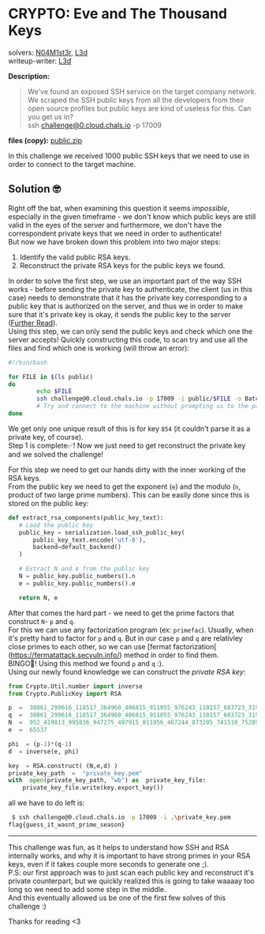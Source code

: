 # CRYPTO: Eve and The Thousand Keys
solvers: [N04M1st3r](https://github.com/N04M1st3r), [L3d](https://github.com/imL3d)  
writeup-writer: [L3d](https://github.com/imL3d)  

**Description:**
> We've found an exposed SSH service on the target company network. We scraped the SSH public keys from all the developers from their open source profiles but public keys are kind of useless for this. Can you get us in?  
> ssh challenge@0.cloud.chals.io -p 17009

**files (copy):** [public.zip](files/public.zip)  

In this challenge we received 1000 public SSH keys that we need to use in order to connect to the target machine.
## Solution 🤓
Right off the bat, when examining this question it seems _impossible_, especially in the given timeframe - we don't know which public keys are still valid in the eyes of the server and furthermore, we don't have the correspondent private keys that we need in order to authenticate!  
But now we have broken down this problem into two major steps:
1. Identify the valid public RSA keys.
2. Reconstruct the private RSA keys for the public keys we found.   

In order to solve the first step, we use an important part of the way SSH works - before sending the private key to authenticate, the client (us in this case) needs to demonstrate that it has the private key corresponding to a public key that is authorized on the server, and thus we in order to make sure that it's private key is okay, it sends the public key to the server ([Further Read](https://security.stackexchange.com/questions/152594/understanding-the-offering-rsa-public-key-step-during-ssh-connection-initializ)).  
Using this step, we can only send the public keys and check which one the server accepts!
Quickly constructing this code, to scan try and use all the files and find which one is working (will throw an error):
```bash
#!/bin/bash

for FILE in $(ls public)
do
        echo $FILE
        ssh challenge@0.cloud.chals.io -p 17009 -i public/$FILE -o BatchMode=yes -o StrictHostKeyChecking=no
        # Try and connect to the machine without prompting us to the password
done
```
We get only one unique result of this is for key  `854` (it couldn't parse it as a private key, of course).  
 Step 1 is complete✅! Now we just need to get reconstruct the private key and we solved the challenge!   
  
 For this step we need to get our hands dirty with the inner working of the RSA keys.   
 From the public key we need to get the exponent (`e`) and the modulo (`n`, product of two large prime numbers). This can be easily done since this is stored on the public key:
 ```python
def extract_rsa_components(public_key_text):
    # Load the public key
    public_key = serialization.load_ssh_public_key(
        public_key_text.encode('utf-8'),
        backend=default_backend()
    )

    # Extract N and e from the public key
    N = public_key.public_numbers().n
    e = public_key.public_numbers().e

    return N, e
 ```
After that comes the hard part - we need to get the prime factors that construct `N`- `p` and `q`.  
For this we can use any factorization program (ex: `primefac`). Usually, when it's pretty hard to factor for `p` and `q`. But in our case `p` and `q` are relativley close primes to each other, so we can use [fermat factorization[ (https://fermatattack.secvuln.info/) method in order to find them.  
BINGO🥳! Using this method we found `p` and `q` :).  
Using our newly found knowledge we can construct the _private RSA key_:
```python
from Crypto.Util.number import inverse
from Crypto.PublicKey import RSA

p  =  30861_299616_118517_364960_406815_911055_976243_110157_683723_319442_022873_349805_419532_151757_039189_854767_848548_715555_865687_768882_574244_301553_049602_003559_100636_144903_896877_173789_553598_765259_403720_551124_697870_578287_287262_101929_970140_879662_863582_135843_358217_467942_231087_553356_176050_156208_156525_711112_211997_263141_509728_630639_228901_822847_186260_694710_469056_713124_099983_925425_183538_773140_902560_773853_220066_101946_250791_679802_294219_974455_544074_264409_998357_403679_214832_515768_482336_566193_088628_924203_936027_207609_854925_079137_622222_790588_341307_879490_778229_706710_050341_839987_087470_733731_205351_304558_418796_553185_016142_376769_459733_857564_487527
q  =  30861_299616_118517_364960_406815_911055_976243_110157_683723_319442_022873_349805_419532_151757_039189_854767_848548_715555_865687_768882_574244_301553_049602_003559_100636_144903_896877_173789_553598_765259_403720_551124_697870_578287_287262_101929_970140_879662_863582_135843_358217_467942_231087_553356_176050_156208_156525_711112_211997_263141_509728_630639_228901_822847_186260_694710_469056_713124_099983_925425_183538_773140_902560_773853_220066_101946_250791_679802_294219_974455_544074_264409_998357_403679_214832_515768_482336_566193_088628_924203_936027_207609_854925_079137_622222_790588_341307_879490_778229_706710_050341_839987_087470_733731_205351_304558_418796_553185_016142_376769_459733_857564_489057
N  =  952_419813_995836_947275_497915_811956_467244_873205_741510_752896_284035_314516_961739_679178_389693_778475_589695_117585_714904_018177_262141_939242_553848_717016_738701_193627_687579_521562_942892_529305_886395_450474_932710_088165_653853_573541_423903_825238_859633_051272_624257_763712_501795_538764_924058_575819_125749_832903_797895_218009_087685_147449_103151_872561_760345_651418_181162_698899_642092_409478_972988_923250_588900_640764_775330_242974_742049_126979_359141_500912_010940_902199_691552_097606_346988_592773_480778_604969_241348_737658_545197_044078_207578_215236_325880_048570_005698_902151_429681_738214_882907_076930_579854_871136_781308_235712_152932_281441_682193_300190_605834_194733_306012_347602_106783_778522_374410_138013_579552_220695_209495_922305_403459_241560_590013_776624_848008_178680_512295_080648_678693_582250_079291_305944_285720_547730_709602_412666_295581_860165_423635_285892_574190_567667_254940_521202_137352_530558_148128_828200_595066_102187_154831_079723_828239_299147_225649_933271_723464_971702_849899_341596_100283_328423_968424_257513_376485_094862_650220_806148_003910_152608_322946_875062_589536_883910_291665_237184_170718_718649_446339_273245_032170_921852_277454_427644_318175_432552_065601_558775_385138_833520_330849_738734_334134_361153_824649_984248_398192_693906_734178_959368_337043_068436_362753_410330_180723_156553_139936_369421_374896_668097_702304_743651_519804_492039
e  =  65537

phi  = (p-1)*(q-1)
d  = inverse(e, phi)

key  = RSA.construct( (N,e,d) )
private_key_path  =  "private_key.pem"
with  open(private_key_path, "wb") as  private_key_file:
	private_key_file.write(key.export_key())
```
all we have to do left is:  
```bash
 $ ssh challenge@0.cloud.chals.io -p 17009 -i .\private_key.pem
flag{guess_it_wasnt_prime_season}
```
    
---
This challenge was fun, as it helps to understand how SSH and RSA internally works, and why it is important to have strong primes in your RSA keys, even if it takes couple more seconds to generate one ;).  
P.S: our first approach was to just scan each public key and reconstruct it's private counterpart, but we quickly realized this is going to take waaaay too long so we need to add some step in the middle.  
And this eventually allowed us be one of the first few solves of this challenge :)
  
Thanks for reading <3

